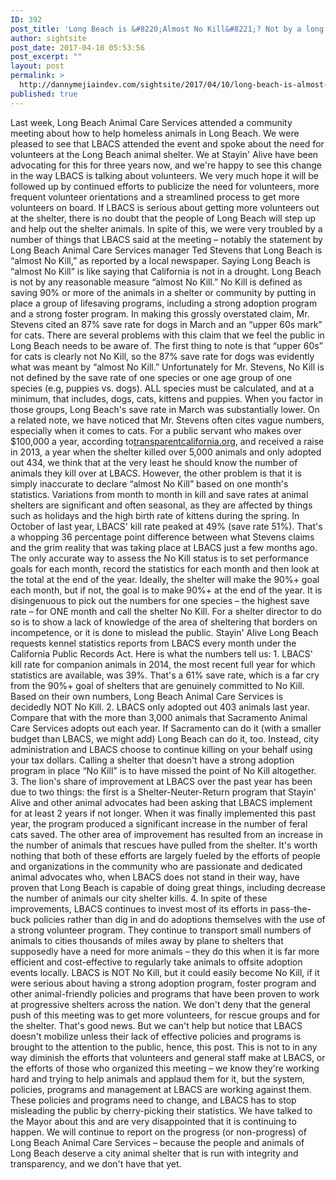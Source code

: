 ```yaml
---
ID: 392
post_title: 'Long Beach is &#8220;Almost No Kill&#8221;? Not by a long shot.'
author: sightsite
post_date: 2017-04-10 05:53:56
post_excerpt: ""
layout: post
permalink: >
  http://dannymejiaindev.com/sightsite/2017/04/10/long-beach-is-almost-no-kill-not-by-a-long-shot/
published: true
---
```

Last week, Long Beach Animal Care Services attended a community meeting about how to help homeless animals in Long Beach. We were pleased to see that LBACS attended the event and spoke about the need for volunteers at the Long Beach animal shelter. We at Stayin' Alive have been advocating for this for three years now, and we're happy to see this change in the way LBACS is talking about volunteers. We very much hope it will be followed up by continued efforts to publicize the need for volunteers, more frequent volunteer orientations and a streamlined process to get more volunteers on board. If LBACS is serious about getting more volunteers out at the shelter, there is no doubt that the people of Long Beach will step up and help out the shelter animals. In spite of this, we were very troubled by a number of things that LBACS said at the meeting – notably the statement by Long Beach Animal Care Services manager Ted Stevens that Long Beach is “almost No Kill,” as reported by a local newspaper. Saying Long Beach is “almost No Kill” is like saying that California is not in a drought. Long Beach is not by any reasonable measure “almost No Kill.” No Kill is defined as saving 90% or more of the animals in a shelter or community by putting in place a group of lifesaving programs, including a strong adoption program and a strong foster program. In making this grossly overstated claim, Mr. Stevens cited an 87% save rate for dogs in March and an “upper 60s mark” for cats. There are several problems with this claim that we feel the public in Long Beach needs to be aware of. The first thing to note is that “upper 60s” for cats is clearly not No Kill, so the 87% save rate for dogs was evidently what was meant by “almost No Kill.” Unfortunately for Mr. Stevens, No Kill is not defined by the save rate of one species or one age group of one species (e.g, puppies vs. dogs). ALL species must be calculated, and at a minimum, that includes, dogs, cats, kittens and puppies. When you factor in those groups, Long Beach's save rate in March was substantially lower. On a related note, we have noticed that Mr. Stevens often cites vague numbers, especially when it comes to cats. For a public servant who makes over $100,000 a year, according to<a title="" href="http://l.facebook.com/l.php?u=http%3A%2F%2Ftransparentcalifornia.org%2F&h=6AQG4Z8wx&enc=AZNwqrhm-Drz9RTMrzfpeklcz7S0X-ntbXiU4qZOZOjWNIVoD8rro2d6NkkbOWdrLkU-RG5LcoVTqrw8R9KzkWyP9El5V6gBp203IKh6fkjclNHFwy1fVr9hbqDCR5etTEIdQvo5q9YbE8ORapmmZcZs1DoZrQj2V3IM1ZV9qFMwhzKmY-YL-kycUzpKeWAs65jBzpkm_dIT4JhB2kl7WvYU&s=1" target="_blank">transparentcalifornia.org</a>, and received a raise in 2013, a year when the shelter killed over 5,000 animals and only adopted out 434, we think that at the very least he should know the number of animals they kill over at LBACS. However, the other problem is that it is simply inaccurate to declare “almost No Kill” based on one month's statistics. Variations from month to month in kill and save rates at animal shelters are significant and often seasonal, as they are affected by things such as holidays and the high birth rate of kittens during the spring. In October of last year, LBACS' kill rate peaked at 49% (save rate 51%). That's a whopping 36 percentage point difference between what Stevens claims and the grim reality that was taking place at LBACS just a few months ago. The only accurate way to assess the No Kill status is to set performance goals for each month, record the statistics for each month and then look at the total at the end of the year. Ideally, the shelter will make the 90%+ goal each month, but if not, the goal is to make 90%+ at the end of the year. It is disingenuous to pick out the numbers for one species – the highest save rate – for ONE month and call the shelter No Kill. For a shelter director to do so is to show a lack of knowledge of the area of sheltering that borders on incompetence, or it is done to mislead the public. Stayin' Alive Long Beach requests kennel statistics reports from LBACS every month under the California Public Records Act. Here is what the numbers tell us: 1. LBACS' kill rate for companion animals in 2014, the most recent full year for which statistics are available, was 39%. That's a 61% save rate, which is a far cry from the 90%+ goal of shelters that are genuinely committed to No Kill. Based on their own numbers, Long Beach Animal Care Services is decidedly NOT No Kill. 2. LBACS only adopted out 403 animals last year. Compare that with the more than 3,000 animals that Sacramento Animal Care Services adopts out each year. If Sacramento can do it (with a smaller budget than LBACS, we might add) Long Beach can do it, too. Instead, city administration and LBACS choose to continue killing on your behalf using your tax dollars. Calling a shelter that doesn't have a strong adoption program in place “No Kill” is to have missed the point of No Kill altogether. 3. The lion's share of improvement at LBACS over the past year has been due to two things: the first is a Shelter-Neuter-Return program that Stayin' Alive and other animal advocates had been asking that LBACS implement for at least 2 years if not longer. When it was finally implemented this past year, the program produced a significant increase in the number of feral cats saved. The other area of improvement has resulted from an increase in the number of animals that rescues have pulled from the shelter. It's worth nothing that both of these efforts are largely fueled by the efforts of people and organizations in the community who are passionate and dedicated animal advocates who, when LBACS does not stand in their way, have proven that Long Beach is capable of doing great things, including decrease the number of animals our city shelter kills. 4. In spite of these improvements, LBACS continues to invest most of its efforts in pass-the-buck policies rather than dig in and do adoptions themselves with the use of a strong volunteer program. They continue to transport small numbers of animals to cities thousands of miles away by plane to shelters that supposedly have a need for more animals – they do this when it is far more efficient and cost-effective to regularly take animals to offsite adoption events locally. LBACS is NOT No Kill, but it could easily become No Kill, if it were serious about having a strong adoption program, foster program and other animal-friendly policies and programs that have been proven to work at progressive shelters across the nation. We don't deny that the general push of this meeting was to get more volunteers, for rescue groups and for the shelter. That's good news. But we can't help but notice that LBACS doesn't mobilize unless their lack of effective policies and programs is brought to the attention to the public, hence, this post. This is not to in any way diminish the efforts that volunteers and general staff make at LBACS, or the efforts of those who organized this meeting – we know they're working hard and trying to help animals and applaud them for it, but the system, policies, programs and management at LBACS are working against them. These policies and programs need to change, and LBACS has to stop misleading the public by cherry-picking their statistics. We have talked to the Mayor about this and are very disappointed that it is continuing to happen. We will continue to report on the progress (or non-progress) of Long Beach Animal Care Services – because the people and animals of Long Beach deserve a city animal shelter that is run with integrity and transparency, and we don't have that yet.